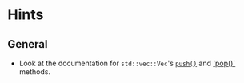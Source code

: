 # Hints

## General

- Look at the documentation for `std::vec::Vec`'s [`push()`](https://doc.rust-lang.org/std/vec/struct.Vec.html#method.push) and ['pop()`](https://doc.rust-lang.org/std/vec/struct.Vec.html#method.pop) methods.